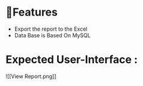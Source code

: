 # 🚀Features 

* Export the report to the Excel 
* Data Base is Based On MySQL

# Expected User-Interface :

![[View Report.png]]


